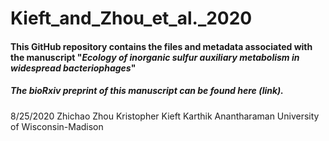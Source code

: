 # Kieft_and_Zhou_et_al._2020

#### This GitHub repository contains the files and metadata associated with the manuscript "_Ecology of inorganic sulfur auxiliary metabolism in widespread bacteriophages_"

##### The bioRxiv preprint of this manuscript can be found here (link). 

8/25/2020
Zhichao Zhou
Kristopher Kieft
Karthik Anantharaman
University of Wisconsin-Madison

